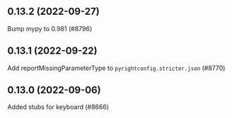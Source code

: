 ## 0.13.2 (2022-09-27)

Bump mypy to 0.981 (#8796)

## 0.13.1 (2022-09-22)

Add reportMissingParameterType to `pyrightconfig.stricter.json` (#8770)

## 0.13.0 (2022-09-06)

Added stubs for keyboard (#8666)

